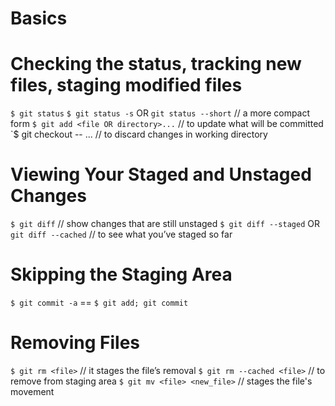 # Basics

# Checking the status, tracking new files, staging modified files
`$ git status`
`$ git status -s` OR `git status --short` // a more compact form
`$ git add <file OR directory>...` // to update what will be committed
`$ git checkout -- <file>... // to discard changes in working directory

# Viewing Your Staged and Unstaged Changes
`$ git diff` // show changes that are still unstaged
`$ git diff --staged` OR `git diff --cached` //  to see what you’ve staged so far 

# Skipping the Staging Area
`$ git commit -a` == `$ git add; git commit`

# Removing Files
`$ git rm <file>` // it stages the file’s removal
`$ git rm --cached <file>` // to remove from staging area
`$ git mv <file> <new_file>` // stages the file's movement
